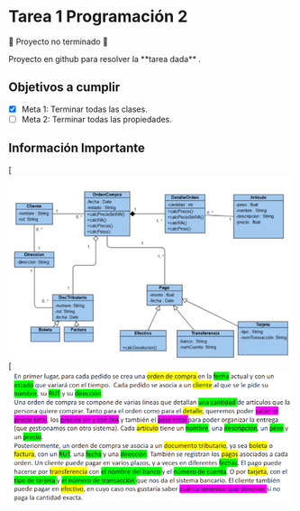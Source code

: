 # Tarea 1 Programación 2

:construction: Proyecto no terminado :construction:
<p> Proyecto en github para resolver la **tarea dada** .</p>

## Objetivos a cumplir

- [x] Meta 1: Terminar todas las clases.
- [ ] Meta 2: Terminar todas las propiedades.

## Información Importante
[![Uml](/images/UML.png)
[![Enunciado](/images/Enunciado.png)


